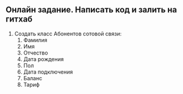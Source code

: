 ## Онлайн задание. Написать код и залить на гитхаб
1. Создать класс Абонентов сотовой связи:
   1. Фамилия
   2. Имя
   3. Отчество
   4. Дата рождения
   5. Пол
   6. Дата подключения
   7. Баланс
   8. Тариф